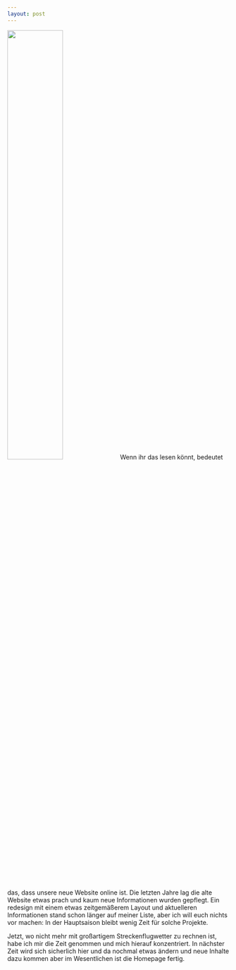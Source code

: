 ```yaml
---
layout: post
---
```

<img src="{{ site.baseurl }}/images/website2016.png" class="image right hide-in-overview" width="50%">
Wenn ihr das lesen könnt, bedeutet das, dass unsere neue Website online ist. Die letzten Jahre lag die alte Website etwas prach und kaum neue Informationen wurden gepflegt. Ein redesign mit einem etwas zeitgemäßerem Layout und aktuelleren Informationen stand schon länger auf meiner Liste, aber ich will euch nichts vor machen: In der Hauptsaison bleibt wenig Zeit für solche Projekte.

Jetzt, wo nicht mehr mit großartigem Streckenflugwetter zu rechnen ist, habe ich mir die Zeit genommen und mich hierauf konzentriert. In nächster Zeit wird sich sicherlich hier und da nochmal etwas ändern und neue Inhalte dazu kommen aber im Wesentlichen ist die Homepage fertig.
<br>
<br>
<br>
<br>
<br>
<br>








